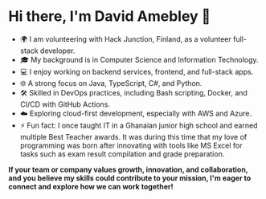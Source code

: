 
<!--
**davidamebley/davidamebley** is a ✨ _special_ ✨ repository because its `README.md` (this file) appears on your GitHub profile.

Here are some ideas to get you started:

- 🔭 I’m currently working on ...
- 🌱 I’m currently learning ...
- 👯 I’m looking to collaborate on ...
- 🤔 I’m looking for help with ...
- 💬 Ask me about ...
- 📫 How to reach me: ...
- 😄 Pronouns: ...
- ⚡ Fun fact: ...
-->
# Hi there, I'm David Amebley 👋

- 🌍 I am volunteering with Hack Junction, Finland, as a volunteer full-stack developer.
- 🎓 My background is in Computer Science and Information Technology.
- 💻 I enjoy working on backend services, frontend, and full-stack apps.
- 🌐 A strong focus on Java, TypeScript, C#, and Python.
- 🛠 Skilled in DevOps practices, including Bash scripting, Docker, and CI/CD with GitHub Actions.
- ☁️ Exploring cloud-first development, especially with AWS and Azure.
- ⚡ Fun fact: I once taught IT in a Ghanaian junior high school and earned multiple Best Teacher awards. It was during this time that my love of programming was born after innovating with tools like MS Excel for tasks such as exam result compilation and grade preparation.

<b>If your team or company values growth, innovation, and collaboration, and you believe my skills could contribute to your mission, I'm eager to connect and explore how we can work together!<b/>
<!-- I once taught IT in a Ghanaian junior high school and earned multiple Best Teacher awards. The switch to programming was inspired by my self-belief and encouragement from friends, especially after innovating with tools like MS Excel for tasks like exam result compilation and grade preparation.
-->
